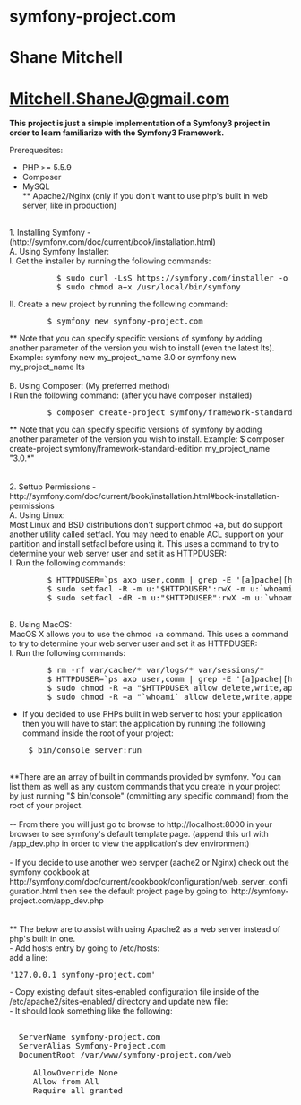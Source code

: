 symfony-project.com
===================
# Shane Mitchell #
# Mitchell.ShaneJ@gmail.com #

<strong>This project is just a simple implementation of a Symfony3 project in order to learn familiarize with the Symfony3 Framework.</strong>

Prerequesites:
*  PHP >= 5.5.9</br>
*  Composer</br>
*  MySQL</br>
** Apache2/Nginx (only if you don't want to use php's built in web server, like in production)</br>
</br>
1. Installing Symfony - (http://symfony.com/doc/current/book/installation.html)</br>
    A.  Using Symfony Installer:</br>
      I. Get the installer by running the following commands:</br>
<PRE>
          $ sudo curl -LsS https://symfony.com/installer -o /usr/local/bin/symfony
          $ sudo chmod a+x /usr/local/bin/symfony</PRE>
      II. Create a new project by running the following command:</br>
<PRE>
        $ symfony new symfony-project.com</PRE>
        ** Note that you can specify specific versions of symfony by adding another parameter of the version you wish to install (even the latest lts).  Example: symfony new my_project_name 3.0 or symfony new my_project_name lts</br>
</br>
    B.  Using Composer: (My preferred method)</br>
      I Run the following command: (after you have composer installed)</br>
<PRE>
        $ composer create-project symfony/framework-standard-edition symfony-project.com</PRE>
        ** Note that you can specify specific versions of symfony by adding another parameter of the version you wish to install.  Example: $ composer create-project symfony/framework-standard-edition my_project_name "3.0.*"</br>
</br></br>
2. Settup Permissions - http://symfony.com/doc/current/book/installation.html#book-installation-permissions</br>
    A.  Using Linux: </br>
    Most Linux and BSD distributions don't support chmod +a, but do support another utility called setfacl. You may need to enable ACL support on your partition and install setfacl before using it. This uses a command to try to determine your web server user and set it as HTTPDUSER:</br>
      I. Run the following commands:</br>
<PRE>
        $ HTTPDUSER=`ps axo user,comm | grep -E '[a]pache|[h]ttpd|[_]www|[w]ww-data|[n]ginx' | grep -v root | head -1 | cut -d\  -f1`
        $ sudo setfacl -R -m u:"$HTTPDUSER":rwX -m u:`whoami`:rwX var
        $ sudo setfacl -dR -m u:"$HTTPDUSER":rwX -m u:`whoami`:rwX var</PRE>
</br>
    B. Using MacOS:</br>
    MacOS X allows you to use the chmod +a command. This uses a command to try to determine your web server user and set it as HTTPDUSER:</br>
      I. Run the following commands:</br>
<PRE>
        $ rm -rf var/cache/* var/logs/* var/sessions/*
        $ HTTPDUSER=`ps axo user,comm | grep -E '[a]pache|[h]ttpd|[_]www|[w]ww-data|[n]ginx' | grep -v root | head -1 | cut -d\  -f1`
        $ sudo chmod -R +a "$HTTPDUSER allow delete,write,append,file_inherit,directory_inherit" var
        $ sudo chmod -R +a "`whoami` allow delete,write,append,file_inherit,directory_inherit" var</PRE>

- If you decided to use PHPs built in web server to host your application then you will have to start the application by running the following command inside the root of your project:</br>
<PRE>
    $ bin/console server:run</PRE>
</br>
    **There are an array of built in commands provided by symfony.  You can list them as well as any custom commands that you create in your project by just running "$ bin/console" (ommitting any specific command) from the root of your project.</br>
</br>
-- From there you will just go to browse to http://localhost:8000 in your browser to see symfony's default template page. (append this url with /app_dev.php in order to view the application's dev environment)</br>
</br>
- If you decide to use another web servper (aache2 or Nginx) check out the symfony cookbook at http://symfony.com/doc/current/cookbook/configuration/web_server_configuration.html then see the default project page by going to:  http://symfony-project.com/app_dev.php</br>
</br>
</br>
** The below are to assist with using Apache2 as a web server instead of php's built in one.</br>
  - Add hosts entry by going to /etc/hosts:  </br>
      add a line:   <PRE>'127.0.0.1 symfony-project.com'</PRE>
  - Copy existing default sites-enabled configuration file inside of the /etc/apache2/sites-enabled/ directory and update new file:</br>
  - It should look something like the following:</br>
<PRE>
<VirtualHost *:80>
  ServerName symfony-project.com
  ServerAlias Symfony-Project.com
  DocumentRoot /var/www/symfony-project.com/web
  <Directory /var/www/symfony-project.com/web>
     AllowOverride None
     Allow from All
     Require all granted
  </Directory>
</VirtualHost>
</PRE>

